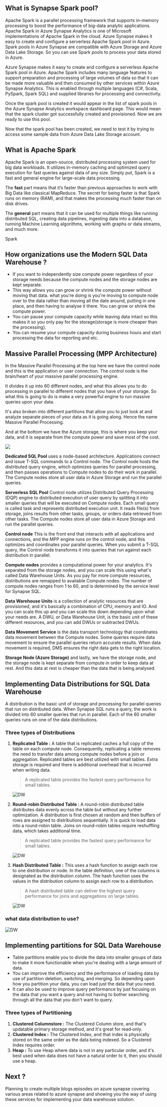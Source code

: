 ## What is Synapse Spark pool?
Apache Spark is a parallel processing framework that supports in-memory processing to boost the performance of big-data analytic applications. Apache Spark in Azure Synapse Analytics is one of Microsoft implementations of Apache Spark in the cloud. Azure Synapse makes it easy to create and configure a serverless Apache Spark pool in Azure. Spark pools in Azure Synapse are compatible with Azure Storage and Azure Data Lake Storage. So you can use Spark pools to process your data stored in Azure.

Azure Synapse makes it easy to create and configure a serverless Apache Spark pool in Azure. Apache Spark includes many language features to support preparation and processing of large volumes of data so that it can be made more valuable and then consumed by other services within Azure Synapse Analytics. This is enabled through multiple languages (C#, Scala, PySpark, Spark SQL) and supplied libraries for processing and connectivity.

Once the spark pool is created it would appear in the list of spark pools in the Azure Synapse Analytics workspace dashboard page. This would mean that the spark cluster got successfully created and provisioned. Now we are ready to use this pool. 

Now that the spark pool has been created, we need to test it by trying to access some sample data from Azure Data Lake Storage account.

## What is Apache Spark
Apache Spark is an open-source, distributed processing system used for big data workloads. It utilizes in-memory caching and optimized query execution for fast queries against data of any size. Simply put, Spark is a fast and general engine for large-scale data processing.

The  **fast**  part means that it’s faster than previous approaches to work with Big Data like classical  MapReduce. The secret for being faster is that Spark runs on memory (RAM), and that makes the processing much faster than on disk drives.

The  **general**  part means that it can be used for multiple things like running distributed SQL, creating data pipelines, ingesting data into a database, running Machine Learning algorithms, working with graphs or data streams, and much more.

Spark 



## How organizations use the Modern SQL Data Warehouse ?

 - If you want to independently size compute power regardless of your storage needs because the compute nodes and the storage nodes are kept separate.
 - This way allows you can grow or shrink the compute power without moving that data. what you're doing is you're moving to compute node over to the data rather than moving all the date around, putting in one place, and then having to analyse it there. You can grow or shrink the compute power.
 - You can pause your compute capacity while leaving data intact so this makes it so you only pay for the storage(storage is more cheaper than the processing).
 - You can resume your compute capacity during business hours and start processing the data for reporting and etc.


## Massive Parallel Processing (MPP Architecture)
In the Massive Parallel Processing at the top here we have the control node and this is the application or user connection. The control node is the brain/heart of your massive parallel processing engine. 

It divides it up into 60 different nodes, and what this allows you to do processing in parallel to different nodes that you have of your storage. So what this is going to do is make a very powerful engine to run massive queries upon your data.

It's also broken into different partitions that allow you to just look at and analyze separate pieces of your data as it is going along. Hence the name Massive Parallel Processing. 

And at the bottom we have the Azure storage, this is where you keep your data, and it is separate from the compute power and save most of the cost.

[ ![](https://github.com/gurditsingh/blog/blob/gh-pages/_screenshots/sql-architecture-mpp.png?raw=true) ](https://github.com/gurditsingh/blog/blob/gh-pages/_screenshots/sql-architecture-mpp.png?raw=true)


**Dedicated SQL Pool** uses a node-based architecture. Applications connect and issue T-SQL commands to a Control node. The Control node hosts the distributed query engine, which optimizes queries for parallel processing, and then passes operations to Compute nodes to do their work in parallel. The Compute nodes store all user data in Azure Storage and run the parallel queries.

**Serverless SQL Pool** Control node utilizes Distributed Query Processing (DQP) engine to distributed execution of user query by splitting it into smaller queries that will be executed on Compute nodes. Each small query is called task and represents distributed execution unit. It reads file(s) from storage, joins results from other tasks, groups, or orders data retrieved from other tasks. The Compute nodes store all user data in Azure Storage and run the parallel queries.

**Control node**  This is the front end that interacts with all applications and connections, and the MPP engine runs on the control node, and this optimizes and coordinates your parallel queries. When you submit a T-SQL query, the Control node transforms it into queries that run against each distribution in parallel.

**Compute nodes** provides a computational power for your analytics. It's separated from the storage nodes, and you can scale this using what's called Data Warehouse Units. As you pay for more compute resources, distributions are remapped to available Compute nodes. The number of compute nodes ranges from 1 to 60, and is determined by the service level for Synapse SQL.

**Data Warehouse Units** is a collection of analytic resources that are provisioned, and it's basically a combination of CPU, memory and IO. And you can scale this up and you can scale this down depending upon what your needs are. A DWU, or Data Warehouse Unit, is the basic unit of these different resources, and you can add DWUs or subtracted DWUs.

**Data Movement Service** is the data transport technology that coordinates data movement between the Compute nodes. Some queries require data movement to ensure the parallel queries return accurate results. When data movement is required, DMS ensures the right data gets to the right location.

**Storage Node (Azure Storage)** and lastly, we have the storage node, and the storage node is kept separate from compute in order to keep data at rest. And this data at rest is cheaper than the data that is being analysed.


## Implementing Data Distributions for SQL Data Warehouse

A distribution is the basic unit of storage and processing for parallel queries that run on distributed data. When Synapse SQL runs a query, the work is divided into 60 smaller queries that run in parallel. Each of the 60 smaller queries runs on one of the data distributions.

### Three types of Distributions

 1. **Replicated Table :** A table that is replicated caches a full copy of the table on each compute node. Consequently, replicating a table removes the need to transfer data among compute nodes before a join or aggregation. Replicated tables are best utilized with small tables. Extra storage is required and there is additional overhead that is incurred when writing data.

	> A replicated table provides the fastest query performance for small tables.

	![DW](https://github.com/gurditsingh/blog/blob/gh-pages/_screenshots/replicated-table.png?raw=true)

 
 2.  **Round-robin Distributed Table :** A round-robin distributed table distributes data evenly across the table but without any further optimization. A distribution is first chosen at random and then buffers of rows are assigned to distributions sequentially. It is quick to load data into a round-robin table. Joins on round-robin tables require reshuffling data, which takes additional time.

		> A replicated table provides the fastest query performance for small tables.

		![DW](https://github.com/gurditsingh/blog/blob/gh-pages/_screenshots/round-robin-mpp.png?raw=true)

 3. **Hash Distributed Table :** This uses a hash function to assign each row to one distribution or node. In the table definition, one of the columns is designated as the distribution column. The hash function uses the values in the distribution column to assign each row to a distribution.
 

	> A hash distributed table can deliver the highest query performance for joins and aggregations on large tables.
	
	![DW](https://github.com/gurditsingh/blog/blob/gh-pages/_screenshots/hash-mpp.png?raw=true)	


### what data distribution to use?

![DW](https://github.com/gurditsingh/blog/blob/gh-pages/_screenshots/data-distribution-to-use.jpg?raw=true)


## Implementing partitions for SQL Data Warehouse

 - Table partitions enable you to divide the data into smaller groups of data to make it more functionable when you're dealing with a large amount of data.
 - You can improve the efficiency and the performance of loading data by use of partition deletion, switching, and merging. So depending upon how you partition your data, you can load just the data that you need.
 - It can also be used to improve query performance by just focusing on the data that you want a query and not having to bother searching through all the data that you don't want to query.
 
### Three types of Partitioning
 1. **Clustered Columnstore :** The Clustered Column store, and that's updatable primary storage method, and it's great for read‑only.
 2. **Clustered Index :** The Clustered Index, and that index is physically stored on the same order as the data being indexed. So a Clustered Index requires order.
 3. **Heap :** To use Heap where data is not in any particular order, and it's best used when data does not have a natural order to it, then you should use a heap.


## Next ?

Planning to create multiple blogs episodes on azure synapse covering various areas related to azure synapse and showing you the way of using these services for implementing your data warehouse solution.
<!--stackedit_data:
eyJoaXN0b3J5IjpbMTM1MTM2MzQzNSwtMTI0NTYxOTExNCwxNj
I3ODU0MDE3LC0xNzk3NzAyNjQ4LC0xNjU0MzAwMzUsNzg2Mzgz
NDg1LC03MzAzNjEzMjcsLTIwMzA3MDI5MjYsNTM4ODUyOTg2LD
I3NDU3MTIwNywxMDgyOTAzNjA5LDE3MDA1OTk1NTAsMTU5Nzkw
NjgwLDEyNzE2MTk3NiwzMTE1MzM5NDYsMzU4MDg4NjM0LC02MT
QyOTYwODYsLTIwODY4ODQ3OTIsMzE4MjEwNDY4LC05MzI1NDUw
NjNdfQ==
-->